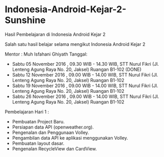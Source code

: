 # Indonesia-Android-Kejar-2-Sunshine
Hasil Pembelajaran di Indonesia Android Kejar 2

Salah satu hasil belajar selama mengikut Indonesia Android Kejar 2

Mentor : Muh Isfahani Ghiyath
Tanggal: 
  - Sabtu 05 November 2016 , 09.30 WIB - 14.30 WIB, STT Nurul Fikri (Jl. Lenteng Agung Raya No. 20, Jaksel) Ruangan B1-102 (DONE)
  - Sabtu 12 November 2016 , 09.00 WIB - 14.00 WIB, STT Nurul Fikri (Jl. Lenteng Agung Raya No. 20, Jaksel) Ruangan B1-102
  - Sabtu 19 November 2016 , 09.00 WIB - 14.00 WIB, STT Nurul Fikri (Jl. Lenteng Agung Raya No. 20, Jaksel) Ruangan B1-102
  - Sabtu 26 November 2016 , 09.00 WIB - 14.00 WIB, STT Nurul Fikri (Jl. Lenteng Agung Raya No. 20, Jaksel) Ruangan B1-102

Pembelajaran Hari 1 :
  - Pembuatan Project Baru.
  - Persiapan data API (openweather.org).
  - Pengenalan dan Penggunaan Volley.
  - Pengambilan data API ke aplikasi menggunakan Volley.
  - Pembuatan layout dasar.
  - Pengenalan RecycleView dan CardView.
